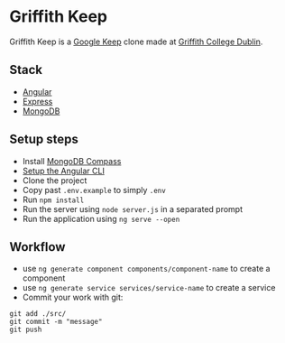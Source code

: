 # Griffith Keep

Griffith Keep is a [Google Keep](https://keep.google.com) clone made at [Griffith College Dublin](https://www.griffith.ie/).

## Stack
 - [Angular](https://angular.io/)
 - [Express](https://expressjs.com/)
 - [MongoDB](https://www.mongodb.com/)

## Setup steps
 - Install [MongoDB Compass](https://www.mongodb.com/try/download/compass)
 - [Setup the Angular CLI](https://angular.io/guide/setup-local)
 - Clone the project
 - Copy past `.env.example` to simply `.env`
 - Run `npm install`
 - Run the server using `node server.js` in a separated prompt
 - Run the application using `ng serve --open`

## Workflow
 - use `ng generate component components/component-name` to create a component
 - use `ng generate service services/service-name` to create a service
 - Commit your work with git:
```
git add ./src/
git commit -m "message"
git push
```

